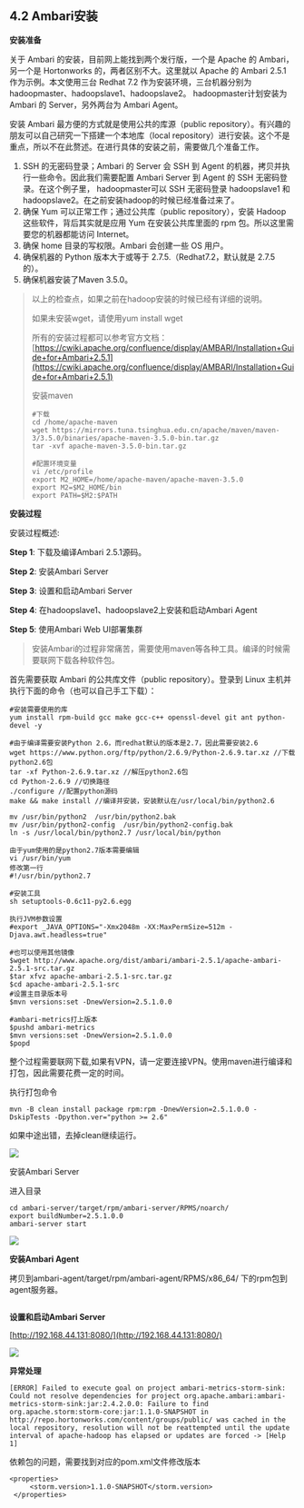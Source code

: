 ## 4.2 Ambari安装

**安装准备**

关于 Ambari 的安装，目前网上能找到两个发行版，一个是 Apache 的 Ambari，另一个是 Hortonworks 的，两者区别不大。这里就以 Apache 的 Ambari 2.5.1 作为示例。本文使用三台 Redhat 7.2 作为安装环境，三台机器分别为hadoopmaster、hadoopslave1、hadoopslave2。 hadoopmaster计划安装为 Ambari 的 Server，另外两台为 Ambari Agent。

安装 Ambari 最方便的方式就是使用公共的库源（public repository）。有兴趣的朋友可以自己研究一下搭建一个本地库（local repository）进行安装。这个不是重点，所以不在此赘述。在进行具体的安装之前，需要做几个准备工作。

1. SSH 的无密码登录；Ambari 的 Server 会 SSH 到 Agent 的机器，拷贝并执行一些命令。因此我们需要配置 Ambari Server 到 Agent 的 SSH 无密码登录。在这个例子里， hadoopmaster可以 SSH 无密码登录 hadoopslave1 和 hadoopslave2。在之前安装hadoop的时候已经准备过来了。
2. 确保 Yum 可以正常工作；通过公共库（public repository），安装 Hadoop 这些软件，背后其实就是应用 Yum 在安装公共库里面的 rpm 包。所以这里需要您的机器都能访问 Internet。
3. 确保 home 目录的写权限。Ambari 会创建一些 OS 用户。
4. 确保机器的 Python 版本大于或等于 2.7.5.（Redhat7.2，默认就是 2.7.5 的）。
5. 确保机器安装了Maven 3.5.0。

> 以上的检查点，如果之前在hadoop安装的时候已经有详细的说明。
>
> 如果未安装wget，请使用yum install wget
>
> 所有的安装过程都可以参考官方文档：[https://cwiki.apache.org/confluence/display/AMBARI/Installation+Guide+for+Ambari+2.5.1](https://cwiki.apache.org/confluence/display/AMBARI/Installation+Guide+for+Ambari+2.5.1)
>
> 安装maven
>
> ```
> #下载
> cd /home/apache-maven
> wget https://mirrors.tuna.tsinghua.edu.cn/apache/maven/maven-3/3.5.0/binaries/apache-maven-3.5.0-bin.tar.gz
> tar -xvf apache-maven-3.5.0-bin.tar.gz
>
> #配置环境变量
> vi /etc/profile
> export M2_HOME=/home/apache-maven/apache-maven-3.5.0
> export M2=$M2_HOME/bin
> export PATH=$M2:$PATH
> ```

**安装过程**

安装过程概述:

**Step 1**: 下载及编译Ambari 2.5.1源码。

**Step 2**: 安装Ambari Server

**Step 3**: 设置和启动Ambari Server

**Step 4**: 在hadoopslave1、hadoopslave2上安装和启动Ambari Agent

**Step 5**: 使用Ambari Web UI部署集群

> 安装Ambari的过程非常痛苦，需要使用maven等各种工具。编译的时候需要联网下载各种软件包。

首先需要获取 Ambari 的公共库文件（public repository）。登录到 Linux 主机并执行下面的命令（也可以自己手工下载）：

```
#安装需要使用的库
yum install rpm-build gcc make gcc-c++ openssl-devel git ant python-devel -y

#由于编译需要安装Python 2.6，而redhat默认的版本是2.7，因此需要安装2.6
wget https://www.python.org/ftp/python/2.6.9/Python-2.6.9.tar.xz //下载python2.6包
tar -xf Python-2.6.9.tar.xz //解压python2.6包
cd Python-2.6.9 //切换路径
./configure //配置python源码
make && make install //编译并安装，安装默认在/usr/local/bin/python2.6

mv /usr/bin/python2  /usr/bin/python2.bak
mv /usr/bin/python2-config  /usr/bin/python2-config.bak
ln -s /usr/local/bin/python2.7 /usr/local/bin/python

由于yum使用的是python2.7版本需要编辑
vi /usr/bin/yum
修改第一行
#!/usr/bin/python2.7

#安装工具
sh setuptools-0.6c11-py2.6.egg

执行JVM参数设置
#export _JAVA_OPTIONS="-Xmx2048m -XX:MaxPermSize=512m -Djava.awt.headless=true"

#也可以使用其他镜像
$wget http://www.apache.org/dist/ambari/ambari-2.5.1/apache-ambari-2.5.1-src.tar.gz 
$tar xfvz apache-ambari-2.5.1-src.tar.gz
$cd apache-ambari-2.5.1-src
#设置主目录版本号
$mvn versions:set -DnewVersion=2.5.1.0.0

#ambari-metrics打上版本
$pushd ambari-metrics
$mvn versions:set -DnewVersion=2.5.1.0.0
$popd
```

整个过程需要联网下载,如果有VPN，请一定要连接VPN。使用maven进行编译和打包，因此需要花费一定的时间。

执行打包命令

```
mvn -B clean install package rpm:rpm -DnewVersion=2.5.1.0.0 -DskipTests -Dpython.ver="python >= 2.6"
```

如果中途出错，去掉clean继续运行。

![](/assets/4.2.1_1.png)

安装Ambari Server

进入目录

```
cd ambari-server/target/rpm/ambari-server/RPMS/noarch/
export buildNumber=2.5.1.0.0
ambari-server start
```

![](/assets/4.2_3.png)

**安装Ambari Agent**

拷贝到ambari-agent/target/rpm/ambari-agent/RPMS/x86\_64/ 下的rpm包到agent服务器。

```

```

**设置和启动Ambari Server**

[http://192.168.44.131:8080/](http://192.168.44.131:8080/)

![](/assets/4.3.4_1.png)

**异常处理**

```
[ERROR] Failed to execute goal on project ambari-metrics-storm-sink: Could not resolve dependencies for project org.apache.ambari:ambari-metrics-storm-sink:jar:2.4.2.0.0: Failure to find org.apache.storm:storm-core:jar:1.1.0-SNAPSHOT in http://repo.hortonworks.com/content/groups/public/ was cached in the local repository, resolution will not be reattempted until the update interval of apache-hadoop has elapsed or updates are forced -> [Help 1]
```

依赖包的问题，需要找到对应的pom.xml文件修改版本

```
<properties>
     <storm.version>1.1.0-SNAPSHOT</storm.version>
 </properties>
```



